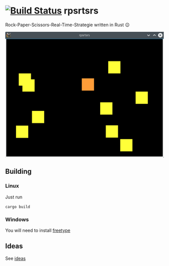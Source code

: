 [![Build Status](https://travis-ci.org/rnestler/rpsrtsrs.svg?branch=master)](https://travis-ci.org/rnestler/rpsrtsrs)
rpsrtsrs
========

Rock-Paper-Scissors-Real-Time-Strategie written in Rust :wink:

![](docs/images/game-board-initial.png)

## Building

### Linux
Just run

```
cargo build
```

### Windows
You will need to install [freetype](https://github.com/PistonDevelopers/freetype-sys#for-windows-users)

## Ideas
See [ideas](ideas.md)
